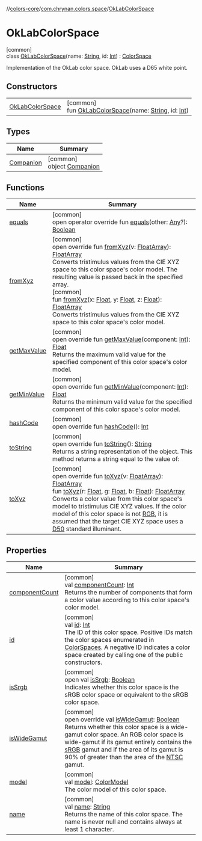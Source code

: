 //[colors-core](../../../index.md)/[com.chrynan.colors.space](../index.md)/[OkLabColorSpace](index.md)

# OkLabColorSpace

[common]\
class [OkLabColorSpace](index.md)(name: [String](https://kotlinlang.org/api/latest/jvm/stdlib/kotlin/-string/index.html), id: [Int](https://kotlinlang.org/api/latest/jvm/stdlib/kotlin/-int/index.html)) : [ColorSpace](../-color-space/index.md)

Implementation of the OkLab color space. OkLab uses a D65 white point.

## Constructors

| | |
|---|---|
| [OkLabColorSpace](-ok-lab-color-space.md) | [common]<br>fun [OkLabColorSpace](-ok-lab-color-space.md)(name: [String](https://kotlinlang.org/api/latest/jvm/stdlib/kotlin/-string/index.html), id: [Int](https://kotlinlang.org/api/latest/jvm/stdlib/kotlin/-int/index.html)) |

## Types

| Name | Summary |
|---|---|
| [Companion](-companion/index.md) | [common]<br>object [Companion](-companion/index.md) |

## Functions

| Name | Summary |
|---|---|
| [equals](../-color-space/equals.md) | [common]<br>open operator override fun [equals](../-color-space/equals.md)(other: [Any](https://kotlinlang.org/api/latest/jvm/stdlib/kotlin/-any/index.html)?): [Boolean](https://kotlinlang.org/api/latest/jvm/stdlib/kotlin/-boolean/index.html) |
| [fromXyz](from-xyz.md) | [common]<br>open override fun [fromXyz](from-xyz.md)(v: [FloatArray](https://kotlinlang.org/api/latest/jvm/stdlib/kotlin/-float-array/index.html)): [FloatArray](https://kotlinlang.org/api/latest/jvm/stdlib/kotlin/-float-array/index.html)<br>Converts tristimulus values from the CIE XYZ space to this color space's color model. The resulting value is passed back in the specified array.<br>[common]<br>fun [fromXyz](../-color-space/from-xyz.md)(x: [Float](https://kotlinlang.org/api/latest/jvm/stdlib/kotlin/-float/index.html), y: [Float](https://kotlinlang.org/api/latest/jvm/stdlib/kotlin/-float/index.html), z: [Float](https://kotlinlang.org/api/latest/jvm/stdlib/kotlin/-float/index.html)): [FloatArray](https://kotlinlang.org/api/latest/jvm/stdlib/kotlin/-float-array/index.html)<br>Converts tristimulus values from the CIE XYZ space to this color space's color model. |
| [getMaxValue](get-max-value.md) | [common]<br>open override fun [getMaxValue](get-max-value.md)(component: [Int](https://kotlinlang.org/api/latest/jvm/stdlib/kotlin/-int/index.html)): [Float](https://kotlinlang.org/api/latest/jvm/stdlib/kotlin/-float/index.html)<br>Returns the maximum valid value for the specified component of this color space's color model. |
| [getMinValue](get-min-value.md) | [common]<br>open override fun [getMinValue](get-min-value.md)(component: [Int](https://kotlinlang.org/api/latest/jvm/stdlib/kotlin/-int/index.html)): [Float](https://kotlinlang.org/api/latest/jvm/stdlib/kotlin/-float/index.html)<br>Returns the minimum valid value for the specified component of this color space's color model. |
| [hashCode](../-color-space/hash-code.md) | [common]<br>open override fun [hashCode](../-color-space/hash-code.md)(): [Int](https://kotlinlang.org/api/latest/jvm/stdlib/kotlin/-int/index.html) |
| [toString](../-color-space/to-string.md) | [common]<br>open override fun [toString](../-color-space/to-string.md)(): [String](https://kotlinlang.org/api/latest/jvm/stdlib/kotlin/-string/index.html)<br>Returns a string representation of the object. This method returns a string equal to the value of: |
| [toXyz](to-xyz.md) | [common]<br>open override fun [toXyz](to-xyz.md)(v: [FloatArray](https://kotlinlang.org/api/latest/jvm/stdlib/kotlin/-float-array/index.html)): [FloatArray](https://kotlinlang.org/api/latest/jvm/stdlib/kotlin/-float-array/index.html)<br>fun [toXyz](../-color-space/to-xyz.md)(r: [Float](https://kotlinlang.org/api/latest/jvm/stdlib/kotlin/-float/index.html), g: [Float](https://kotlinlang.org/api/latest/jvm/stdlib/kotlin/-float/index.html), b: [Float](https://kotlinlang.org/api/latest/jvm/stdlib/kotlin/-float/index.html)): [FloatArray](https://kotlinlang.org/api/latest/jvm/stdlib/kotlin/-float-array/index.html)<br>Converts a color value from this color space's model to tristimulus CIE XYZ values. If the color model of this color space is not [RGB](../-color-model/-r-g-b/index.md), it is assumed that the target CIE XYZ space uses a [D50](../-illuminant/-d50.md) standard illuminant. |

## Properties

| Name | Summary |
|---|---|
| [componentCount](../-color-space/component-count.md) | [common]<br>val [componentCount](../-color-space/component-count.md): [Int](https://kotlinlang.org/api/latest/jvm/stdlib/kotlin/-int/index.html)<br>Returns the number of components that form a color value according to this color space's color model. |
| [id](../-color-space/id.md) | [common]<br>val [id](../-color-space/id.md): [Int](https://kotlinlang.org/api/latest/jvm/stdlib/kotlin/-int/index.html)<br>The ID of this color space. Positive IDs match the color spaces enumerated in [ColorSpaces](../-color-spaces/index.md). A negative ID indicates a color space created by calling one of the public constructors. |
| [isSrgb](../-color-space/is-srgb.md) | [common]<br>open val [isSrgb](../-color-space/is-srgb.md): [Boolean](https://kotlinlang.org/api/latest/jvm/stdlib/kotlin/-boolean/index.html)<br>Indicates whether this color space is the sRGB color space or equivalent to the sRGB color space. |
| [isWideGamut](is-wide-gamut.md) | [common]<br>open override val [isWideGamut](is-wide-gamut.md): [Boolean](https://kotlinlang.org/api/latest/jvm/stdlib/kotlin/-boolean/index.html)<br>Returns whether this color space is a wide-gamut color space. An RGB color space is wide-gamut if its gamut entirely contains the [sRGB](../-color-spaces/-s-r-g-b.md) gamut and if the area of its gamut is 90% of greater than the area of the [NTSC](../-color-spaces/-n-t-s-c_1953.md) gamut. |
| [model](../-color-space/model.md) | [common]<br>val [model](../-color-space/model.md): [ColorModel](../-color-model/index.md)<br>The color model of this color space. |
| [name](../-color-space/name.md) | [common]<br>val [name](../-color-space/name.md): [String](https://kotlinlang.org/api/latest/jvm/stdlib/kotlin/-string/index.html)<br>Returns the name of this color space. The name is never null and contains always at least 1 character. |
